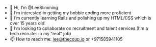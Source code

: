 - 👋 Hi, I’m @LeeSlimming
- 👀 I’m interested in getting my hobbie coding more proficient
- 🌱 I’m currently learning Rails and polishing up my HTML/CSS which is over 15 years old!
- 💞️ I’m looking to collaborate on recruitment and talent services (I'm a tech recruiter in my "real" job)
- 📫 How to reach me: lee@thecoup.io or +971585941105

<!---
LeeSlimming/LeeSlimming is a ✨ special ✨ repository because its `README.md` (this file) appears on your GitHub profile.
You can click the Preview link to take a look at your changes.
--->
